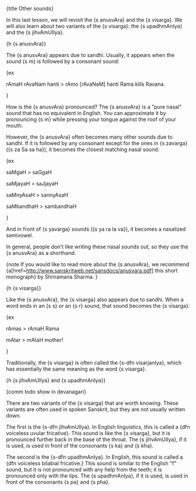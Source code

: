 {title Other sounds}

In this last lesson, we will revisit the {s anusvAra} and the {s visarga}. We
will also learn about two variants of the {s visarga}: the {s upadhmAnIya} and
the {s jihvAmUlIya}.


{h {s anusvAra}}

The {s anusvAra} appears due to sandhi. Usually, it appears when the sound {s
m} is followed by a consonant sound:

{ex

rAmaH rAvaNam hanti > rAmo [rAvaNaM] hanti
Rama kills Ravana.

}

How is the {s anusvAra} pronounced? The {s anusvAra} is a "pure nasal" sound
that has no equivalent in English. You can approximate it by pronouncing {s m}
while pressing your tongue against the roof of your mouth.

However, the {s anusvAra} often becomes many other sounds due to sandhi. If it
is followed by any consonant except for the ones in {s zavarga} ({s za Sa sa
ha}), it becomes the closest matching nasal sound:

{ex

saMgaH > saGgaH

saMjayaH > saJjayaH

saMnyAsaH > sannyAsaH

saMbandhaH > sambandhaH

}

And in front of {s yavarga} sounds ({s ya ra la va}), it becomes a nasalized
semivowel.

In general, people don't like writing these nasal sounds out, so they use the
{s anusvAra} as a shorthand.

{note
If you would like to read more about the {s anusvAra}, we recommend
{a[href=http://www.sanskritweb.net/sansdocs/anusvara.pdf] this short monograph}
by Shriramana Sharma.
}


{h {s visarga}}

Like the {s anusvAra}, the {s visarga} also appears due to sandhi. When a word
ends in an {s s} or an {s r} sound, that sound becomes the {s visarga}:

{ex

rAmas > rAmaH
Rama

mAtar > mAtaH
mother!

}

Traditionally, the {s visarga} is often called the {s-dfn visarjanIya}, which
has essentially the same meaning as the word {s visarga}.


{h {s jihvAmUlIya} and {s upadhmAnIya}}

{comm todo show in devanagari}

There are two variants of the {s visarga} that are worth knowing. These
variants are often used in spoken Sanskrit, but they are not usually written
down.

The first is the {s-dfn jihvAmUlIya}. In English linguistics, this is called a
{dfn voiceless uvular fricative}. This sound is like the {s visarga}, but it is
pronounced further back in the base of the throat. The {s jihvAmUlIya}, if it
is used, is used in front of the consonants {s ka} and {s kha}.

The second is the {s-dfn upadhmAnIya}. In English, this sound is called a {dfn
voiceless bilabial fricative.} This sound is similar to the English "f" sound,
but it is not pronounced with any help from the teeth; it is pronounced only
with the lips.  The {s upadhmAnIya}, if it is used, is used in front of the
consonants {s pa} and {s pha}.
